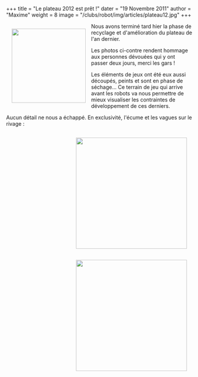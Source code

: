 +++
title = "Le plateau 2012 est prêt !"
dater = "19 Novembre 2011"
author = "Maxime"
weight = 8
image = "/clubs/robot/img/articles/plateau12.jpg"
+++

<p>
	<a href="/clubs/robot/img/articles/plateau12.jpg"><img src="/clubs/robot/img/articles/plateau12.jpg" style="float:left;margin:15px" width="200"/></a>Nous avons termin&eacute; tard hier la phase de recyclage et d&#39;am&eacute;lioration du plateau de l&#39;an dernier.</p>
<p>
	Les photos ci-contre rendent hommage aux personnes d&eacute;vou&eacute;es qui y ont passer deux jours, merci les gars !</p>
<p>
	Les &eacute;l&eacute;ments de jeux ont &eacute;t&eacute; eux aussi d&eacute;coup&eacute;s, peints et sont en phase de s&eacute;chage... Ce terrain de jeu qui arrive avant les robots va nous permettre de mieux visualiser les contraintes de d&eacute;veloppement de ces derniers.</p>
<p>
	Aucun d&eacute;tail ne nous a &eacute;chapp&eacute;. En exclusivit&eacute;, l&#39;&eacute;cume et les vagues sur le rivage :&nbsp;</p>
<p>
	<a href="/clubs/robot/img/articles/ecume12.jpg"><img src="/clubs/robot/img/articles/ecume12.jpg" style="float:right;margin:15px" width="300"/></a></p>
<p>
	<a href="/clubs/robot/img/articles/vagues12.jpg"><img src="/clubs/robot/img/articles/vagues12.jpg" style="float:right;margin:15px" width="300"/></a></p>
